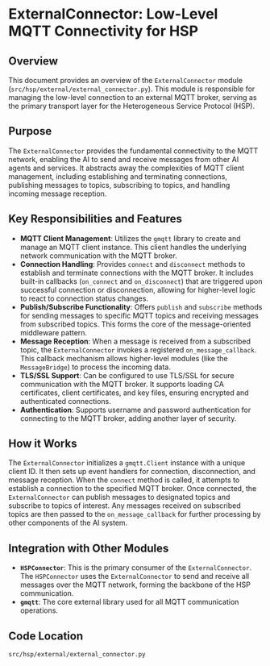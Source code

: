 # ExternalConnector: Low-Level MQTT Connectivity for HSP

## Overview

This document provides an overview of the `ExternalConnector` module (`src/hsp/external/external_connector.py`). This module is responsible for managing the low-level connection to an external MQTT broker, serving as the primary transport layer for the Heterogeneous Service Protocol (HSP).

## Purpose

The `ExternalConnector` provides the fundamental connectivity to the MQTT network, enabling the AI to send and receive messages from other AI agents and services. It abstracts away the complexities of MQTT client management, including establishing and terminating connections, publishing messages to topics, subscribing to topics, and handling incoming message reception.

## Key Responsibilities and Features

*   **MQTT Client Management**: Utilizes the `gmqtt` library to create and manage an MQTT client instance. This client handles the underlying network communication with the MQTT broker.
*   **Connection Handling**: Provides `connect` and `disconnect` methods to establish and terminate connections with the MQTT broker. It includes built-in callbacks (`on_connect` and `on_disconnect`) that are triggered upon successful connection or disconnection, allowing for higher-level logic to react to connection status changes.
*   **Publish/Subscribe Functionality**: Offers `publish` and `subscribe` methods for sending messages to specific MQTT topics and receiving messages from subscribed topics. This forms the core of the message-oriented middleware pattern.
*   **Message Reception**: When a message is received from a subscribed topic, the `ExternalConnector` invokes a registered `on_message_callback`. This callback mechanism allows higher-level modules (like the `MessageBridge`) to process the incoming data.
*   **TLS/SSL Support**: Can be configured to use TLS/SSL for secure communication with the MQTT broker. It supports loading CA certificates, client certificates, and key files, ensuring encrypted and authenticated connections.
*   **Authentication**: Supports username and password authentication for connecting to the MQTT broker, adding another layer of security.

## How it Works

The `ExternalConnector` initializes a `gmqtt.Client` instance with a unique client ID. It then sets up event handlers for connection, disconnection, and message reception. When the `connect` method is called, it attempts to establish a connection to the specified MQTT broker. Once connected, the `ExternalConnector` can publish messages to designated topics and subscribe to topics of interest. Any messages received on subscribed topics are then passed to the `on_message_callback` for further processing by other components of the AI system.

## Integration with Other Modules

*   **`HSPConnector`**: This is the primary consumer of the `ExternalConnector`. The `HSPConnector` uses the `ExternalConnector` to send and receive all messages over the MQTT network, forming the backbone of the HSP communication.
*   **`gmqtt`**: The core external library used for all MQTT communication operations.

## Code Location

`src/hsp/external/external_connector.py`